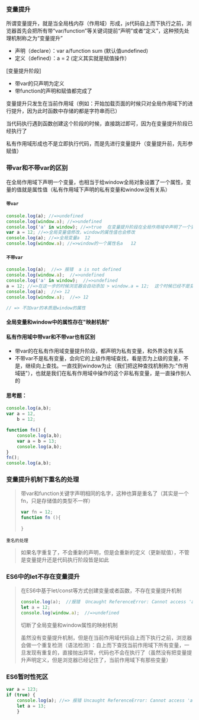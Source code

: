 ### 变量提升

所谓变量提升，就是当全局栈内存（作用域）形成，js代码自上而下执行之前，浏览器首先会把所有带“var/function”等关键词提前“声明”或者“定义”，这种预先处理机制称之为“变量提升”

- 声明（declare）：var a/function sum (默认值undefined)
- 定义（defined）：a = 2 (定义其实就是赋值操作）

[变量提升阶段]

- 带var的只声明为定义
- 带function的声明和赋值都完成了

变量提升只发生在当前作用域（例如：开始加载页面的时候只对全局作用域下的进行提升，因为此时函数中存储的都是字符串而已）

当代码执行遇到函数创建这个阶段的时候，直接跳过即可，因为在变量提升阶段已经执行了

私有作用域形成也不是立即执行代码，而是先进行变量提升（变量提升前，先形参赋值）

### 带var和不带var的区别

在全局作用域下声明一个变量，也相当于给window全局对象设置了一个属性，变量的值就是属性值（私有作用域下声明的私有变量和window没有关系）

#### `带var`

```javascript
console.log(a); //=>undefined
console.log(window.a); //=>undefined
console.log('a' in window); //=>true  在变量提升阶段在全局作用域中声明了一个变量，此时就已经把a当做属性赋值给了window了，只不过此时还没有给a赋值，默认值是undefined，  in：检测某个属性是否隶属于这个对象
var a = 12; //=>全局变量值修改，window的属性值也会修改
console.log(a); //=>全局变量a  12
console.log(window.a); //=>window的一个属性名a   12 
```

#### `不带var`

```javascript
console.log(a);  //=> 报错  a is not defined
console.log(window.a);  //=>undefined
console.log('a' in window);  //=>undefined
a = 12; //=>在这一步的时候浏览器会自动添加 > window.a = 12;  这个时候已经不是变量了，而是在window下添加了一个属性
console.log(a);  //=> 12
console.log(window.a);  //=> 12

// => 不加var的本质是window的属性 
```

#### 全局变量和window中的属性存在"映射机制"

#### 私有作用域中带var和不带var也有区别
- 带var的在私有作用域变量提升阶段，都声明为私有变量，和外界没有关系
- 不带var不是私有变量，会向它的上级作用域查找，看是否为上级的变量，不是，继续向上查找。一直找到window为止（我们把这种查找机制称为:"作用域链"），也就是我们在私有作用域中操作的这个非私有变量，是一直操作别人的

#### 思考题：
```javascript
console.log(a,b);
var a = 12,
    b = 12;

function fn() {
    console.log(a,b);
    var a = b = 13;
    console.log(a,b);
}
fn();
console.log(a,b);
```
### 变量提升机制下重名的处理

> 带var和function关键字声明相同的名字，这种也算是重名了（其实是一个fn，只是存储值的类型不一样）
>
> ```javascript
> var fn = 12;
> function fn (){
>     
> }
> ```

`重名的处理`

> 如果名字重复了，不会重新的声明，但是会重新的定义（更新赋值），不管是变量提升还是代码执行阶段皆是如此



### ES6中的let不存在变量提升

> 在ES6中基于let/const等方式创建变量或者函数，不存在变量提升机制
>
> ```javascript
> console.log(a);  //报错  Uncaught ReferenceError: Cannot access 'a' before initialization
> let a = 12;
> console.log(window.a);  //=>undefined
> ```
>
> 切断了全局变量和window属性的映射机制
>
> 虽然没有变量提升机制，但是在当前作用域代码自上而下执行之前，浏览器会做一个重复检测（语法检测）：自上而下查找当前作用域下所有变量，一旦发现有重复的，直接抛出异常，代码也不会在执行了（虽然没有把变量提升声明定义，但是浏览器已经记住了，当前作用域下有那些变量）

### ES6暂时性死区

```javascript
var a = 123;
if (true) {
    console.log(a); //=> 报错 Uncaught ReferenceError: Cannot access 'a' before initialization
    let a = 13;
    }
```






